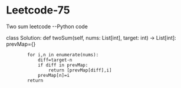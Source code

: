 # Leetcode-75
Two sum leetcode 
--Python code 

class Solution:
    def twoSum(self, nums: List[int], target: int) -> List[int]:
            prevMap={} 

            for i,n in enumerate(nums):
                diff=target-n
                if diff in prevMap:
                    return [prevMap[diff],i]
                prevMap[n]=i
            return
